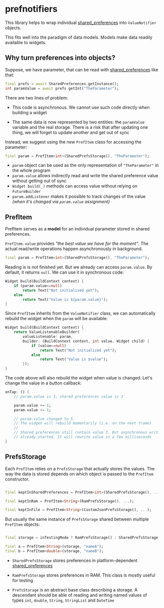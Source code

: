 # prefnotifiers

This library helps to wrap individual [shared_preferences](https://pub.dev/packages/shared_preferences) into
`ValueNotifier` objects.

This fits well into the paradigm of data models. Models make data readily available to widgets.


## Why turn preferences into objects?

Suppose, we have parameter, that can be read with [shared_preferences](https://pub.dev/packages/shared_preferences) like that:

```dart
final prefs = await SharedPreferences.getInstance();
int paramValue = await prefs.getInt("TheParameter");
```

There are two lines of problem:

- This code is asynchronous. We cannot use such code directly when building a widget

- The same data is now represented by two entities: the `paramValue` variable and
the real storage. There is a risk that after updating one thing, we will forget to update another and get out of sync

Instead, we suggest using the new `PrefItem` class for accessing the parameter:

```dart
final param = PrefItem<int>(SharedPrefsStorage(), "TheParameter");
```

- `param` object can be used as the only representation of `"TheParameter"` in the whole program
- `param.value` allows indirectly read and write the shared preference value without getting out of sync
- `Widget build(_)` methods can access value without relying on `FutureBuilder`
- `param.addListener` makes it possible to track changes of the value *(when it's changed via `param.value` assignment)*


## PrefItem

PrefItem serves as a **model** for an individual parameter stored in shared preferences.

`PrefItem.value` provides *"the best value we have for the moment"*. The actual read/write operations happen asynchronously in background.

```dart
final param = PrefItem<int>(SharedPrefsStorage(), "TheParameter");
```

Reading is is not finished yet. But we already can access `param.value`. By default, it returns `null`.
We can use it in synchronous code:

```dart
Widget build(BuildContext context) {
    if (param.value==null)
        return Text("Not initialized yet");
    else
        return Text("Value is ${param.value}");
}
```

Since `PrefItem` inherits from the `ValueNotifier` class, we can automatically rebuild the widget when the `param` will be available:

```dart
Widget build(BuildContext context) {
    return ValueListenableBuilder(
        valueListenable: param,
        builder: (BuildContext context, int value, Widget child) {
            if (value==null)
                return Text("Not initialized yet");
            else
                return Text("Value is $value");
        });
}
```

The code above will also rebuild the widget when value is changed. Let's change the value in a button callback:

```dart
onTap: () {
    // param.value is 3, shared preferences value is 3

    param.value += 1;
    param.value += 1;

    // param.value changed to 5.
    // The widget will rebuild momentarily (i.e. on the next frame)
    //
    // Shared preferences still contain value 3. But asynchronous writing
    // already started. It will rewrite value in a few milliseconds
}
```

## PrefsStorage

Each `PrefItem` relies on a `PrefsStorage` that actually stores the values. The way the data is stored depends on which object is passed
 to the `PrefItem` constructor.

```dart

final keptInSharedPreferences = PrefItem<int>(SharedPrefsStorage(), ...);

final keptInRam = PrefItem<String>(RamPrefsStorage(), ...);

final keptInFile = PrefItem<String>(CustomJsonPrefsStorage(), ...);

```

But usually the same instance of `PrefsStorage` shared between multiple `PrefItem` objects:

```dart

final storage = inTestingMode ? RamPrefsStorage() : SharedPrefsStorage();

final a = PrefItem<String>(storage, "nameA");
final b = PrefItem<double>(storage, "nameB");

```

- `SharedPrefsStorage` stores preferences in platform-dependent [shared_preferences](https://pub.dev/packages/shared_preferences)

- `RamPrefsStorage` stores preferences in RAM. This class is mostly useful for testing

- `PrefsStorage` is an abstract base class describing a storage. A descendant should be able of reading and writing
named values of types `int`, `double`, `String`, `StringList` and `DateTime`




